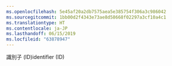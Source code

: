 ```yaml
---
ms.openlocfilehash: 5e45af20a2db7575aea5e385754f306a3c986042
ms.sourcegitcommit: 1bb00d2f4343e73ae8d58668f02297a3cf10a4c1
ms.translationtype: HT
ms.contentlocale: ja-JP
ms.lasthandoff: 06/15/2019
ms.locfileid: "63878947"
---
```

<span data-ttu-id="a0a7f-101">識別子 (ID)</span><span class="sxs-lookup"><span data-stu-id="a0a7f-101">identifier (ID)</span></span>